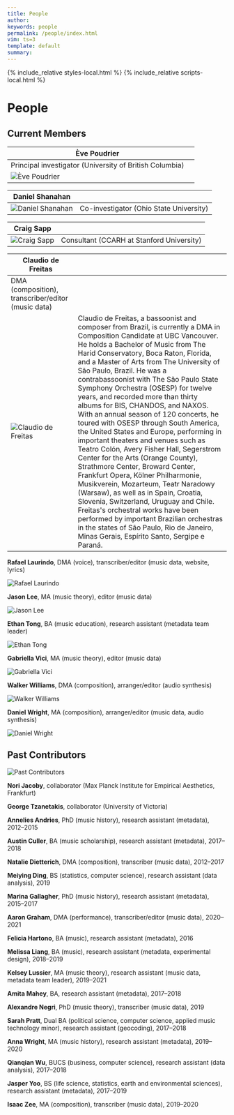 ```yaml
---
title: People
author: 
keywords: people
permalink: /people/index.html
vim: ts=3
template: default
summary: 
---
```


{% include_relative styles-local.html %}
{% include_relative scripts-local.html %}

# People #

## Current Members ##

|Ève Poudrier | |
|--- | --- |
|Principal investigator (University of British Columbia)| |
|![Ève Poudrier](/people/person-placeholder.jpg)| |

|Daniel Shanahan | |
|--- | --- |
|![Daniel Shanahan](/people/person-placeholder.jpg)|Co-investigator (Ohio State University)|


|Craig Sapp | |
|--- | --- |
|![Craig Sapp](/people/person-placeholder.jpg)|Consultant (CCARH at Stanford University)|


|Claudio de Freitas | |
|--- | --- |
|DMA (composition), transcriber/editor (music data)||
|![Claudio de Freitas](/people/person-placeholder.jpg)|Claudio de Freitas, a bassoonist and composer from Brazil, is currently a DMA in Composition Candidate at UBC Vancouver. He holds a Bachelor of Music from The Harid Conservatory, Boca Raton, Florida, and a Master of Arts from The University of São Paulo, Brazil. He was a contrabassoonist with The São Paulo State Symphony Orchestra (OSESP) for twelve years, and recorded more than thirty albums for BIS, CHANDOS, and NAXOS. With an annual season of 120 concerts, he toured with OSESP through South America, the United States and Europe, performing in important theaters and venues such as Teatro Colón, Avery Fisher Hall, Segerstrom Center for the Arts (Orange County), Strathmore Center, Broward Center, Frankfurt Opera, Kölner Philharmonie, Musikverein, Mozarteum, Teatr Naradowy (Warsaw), as well as in Spain, Croatia, Slovenia, Switzerland, Uruguay and Chile. Freitas's orchestral works have been performed by important Brazilian orchestras in the states of São Paulo, Rio de Janeiro, Minas Gerais, Espírito Santo, Sergipe e Paraná.|


**Rafael Laurindo**, DMA (voice), transcriber/editor (music data, website, lyrics)

![Rafael Laurindo](/people/person-placeholder.jpg)


**Jason Lee**, MA (music theory), editor (music data)

![Jason Lee](/people/person-placeholder.jpg)


**Ethan Tong**, BA (music education), research assistant (metadata team leader)

![Ethan Tong](/people/person-placeholder.jpg)


**Gabriella Vici**, MA (music theory), editor	(music data)

![Gabriella Vici](/people/person-placeholder.jpg)


**Walker Williams**, DMA (composition), arranger/editor (audio synthesis)

![Walker Williams](/people/person-placeholder.jpg)


**Daniel Wright**, MA (composition), arranger/editor (music data, audio synthesis)

![Daniel Wright](/people/person-placeholder.jpg)


## Past Contributors ##


![Past Contributors](/people/past-contributors.jpg)

**Nori Jacoby**, collaborator (Max Planck Institute for Empirical Aesthetics, Frankfurt)

**George Tzanetakis**, collaborator (University of Victoria)

**Annelies Andries**, PhD (music history), research assistant (metadata), 2012–2015

**Austin Culler**, BA (music scholarship), research assistant (metadata), 2017–2018

**Natalie Dietterich**, DMA (composition), transcriber (music data), 2012–2017

**Meiying Ding**, BS (statistics, computer science), research assistant (data analysis), 2019

**Marina Gallagher**, PhD (music history), research assistant (metadata), 2015–2017

**Aaron Graham**, DMA (performance), transcriber/editor (music data), 2020–2021

**Felicia Hartono**, BA (music), research assistant (metadata), 2016

**Melissa Liang**, BA (music), research assistant (metadata, experimental design), 2018–2019

**Kelsey Lussier**, MA (music theory), research assistant (music data, metadata team leader), 2019–2021

**Amita Mahey**, BA, research assistant (metadata), 2017–2018

**Alexandre Negri**, PhD (music theory), transcriber (music data), 2019

**Sarah Pratt**, Dual BA (political science, computer science, applied music technology minor), research assistant (geocoding), 2017–2018

**Anna Wright**, MA (music history), research assistant (metadata), 2019–2020

**Qianqian Wu**, BUCS (business, computer science), research assistant (data analysis), 2017–2018

**Jasper Yoo**, BS (life science, statistics, earth and environmental sciences), research assistant (metadata), 2017–2019

**Isaac Zee**, MA (composition), transcriber (music data), 2019–2020


